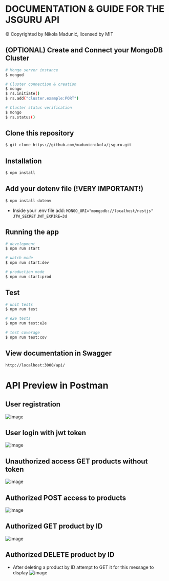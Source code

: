 # DOCUMENTATION & GUIDE FOR THE JSGURU API
© Copyrighted by Nikola Madunić, licensed by MIT

## (OPTIONAL) Create and Connect your MongoDB Cluster
```bash
# Mongo server instance
$ mongod

# Cluster connection & creation
$ mongo
$ rs.initiate()
$ rs.add("cluster.example:PORT")

# Cluster status verification
$ mongo
$ rs.status()
```

## Clone this repository
```bash
$ git clone https://github.com/madunicnikola/jsguru.git
```

## Installation
```bash
$ npm install
```

## Add your dotenv file (!VERY IMPORTANT!)
```bash
$ npm install dotenv
```
- Inside your .env file add:
```MONGO_URI="mongodb://localhost/nestjs"```
```JTW_SECRET```
```JWT_EXPIRE=3d```

## Running the app
```bash
# development
$ npm run start

# watch mode
$ npm run start:dev

# production mode
$ npm run start:prod
```

## Test
```bash
# unit tests
$ npm run test

# e2e tests
$ npm run test:e2e

# test coverage
$ npm run test:cov
```

## View documentation in Swagger
```
http://localhost:3000/api/
```

# API Preview in Postman

## User registration
![image](https://github.com/madunicnikola/jsguru/assets/104438853/4113cd74-894e-42ad-87f4-bb6ac05c53cb)

## User login with jwt token
![image](https://github.com/madunicnikola/jsguru/assets/104438853/5724e677-4797-41cc-8753-c05ee78d3449)

## Unauthorized access GET products without token
![image](https://github.com/madunicnikola/jsguru/assets/104438853/2f3cf8c6-c09a-4135-a2fb-63ba14c6abb5)

## Authorized POST access to products
![image](https://github.com/madunicnikola/jsguru/assets/104438853/74cfee0c-f273-4e28-a681-f767ec70e239)

## Authorized GET product by ID 
![image](https://github.com/madunicnikola/jsguru/assets/104438853/f1a5d72c-b04f-4069-ad55-d0c990b5e97a)

## Authorized DELETE product by ID
- After deleting a product by ID attempt to GET it for this message to display
![image](https://github.com/madunicnikola/jsguru/assets/104438853/54dd7434-7488-4609-b7b9-706eef172e40)

